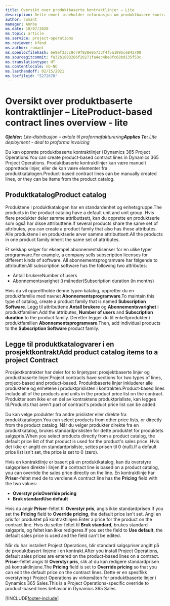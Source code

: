 ```yaml
---
title: Oversikt over produktbaserte kontraktlinjer – Lite
description: Dette emnet inneholder informasjon om produktbasere kontraktlinjer.
author: rumant
manager: Annbe
ms.date: 10/07/2020
ms.topic: article
ms.service: project-operations
ms.reviewer: kfend
ms.author: rumant
ms.openlocfilehash: 6e9ef33cc9c79f828e85733f4f5a199bce842700
ms.sourcegitcommit: fa32b1893286f20271fa4ec4be8fc68bd135f53c
ms.translationtype: HT
ms.contentlocale: nb-NO
ms.lasthandoff: 02/15/2021
ms.locfileid: "5272670"
---
```

# <a name="product-based-contract-lines-overview---lite"></a><span data-ttu-id="ca9c8-103">Oversikt over produktbaserte kontraktlinjer – Lite</span><span class="sxs-lookup"><span data-stu-id="ca9c8-103">Product-based contract lines overview - lite</span></span>

<span data-ttu-id="ca9c8-104">_**Gjelder:** Lite-distribusjon – avtale til proformafakturering_</span><span class="sxs-lookup"><span data-stu-id="ca9c8-104">_**Applies To:** Lite deployment - deal to proforma invoicing_</span></span>

<span data-ttu-id="ca9c8-105">Du kan opprette produktbaserte kontraktlinjer i Dynamics 365 Project Operations.</span><span class="sxs-lookup"><span data-stu-id="ca9c8-105">You can create product-based contract lines in Dynamics 365 Project Operations.</span></span> <span data-ttu-id="ca9c8-106">Produktbaserte kontraktlinjer kan være manuelt opprettede linjer, eller de kan være elementer fra produktkatalogen.</span><span class="sxs-lookup"><span data-stu-id="ca9c8-106">Product-based contract lines can be manually created lines, or they can be items from the product catalog.</span></span>

## <a name="product-catalog"></a><span data-ttu-id="ca9c8-107">Produktkatalog</span><span class="sxs-lookup"><span data-stu-id="ca9c8-107">Product catalog</span></span>

<span data-ttu-id="ca9c8-108">Produktene i produktkatalogen har en standardenhet og enhetsgruppe.</span><span class="sxs-lookup"><span data-stu-id="ca9c8-108">The products in the product catalog have a default unit and unit group.</span></span> <span data-ttu-id="ca9c8-109">Hvis flere produkter deler samme attributtsett, kan du opprette en produktserie som også har disse attributtene.</span><span class="sxs-lookup"><span data-stu-id="ca9c8-109">If several products share the same set of attributes, you can create a product family that also has those attributes.</span></span> <span data-ttu-id="ca9c8-110">Alle produktene i en produktserie arver samme attributtsett.</span><span class="sxs-lookup"><span data-stu-id="ca9c8-110">All the products in one product family inherit the same set of attributes.</span></span>

<span data-ttu-id="ca9c8-111">Et selskap selger for eksempel abonnementslisenser for en ulike typer programvare.</span><span class="sxs-lookup"><span data-stu-id="ca9c8-111">For example, a company sells subscription licenses for different kinds of software.</span></span> <span data-ttu-id="ca9c8-112">All abonnementsprogramvare har følgende to attributter:</span><span class="sxs-lookup"><span data-stu-id="ca9c8-112">All subscription software has the following two attributes:</span></span>

- <span data-ttu-id="ca9c8-113">Antall brukere</span><span class="sxs-lookup"><span data-stu-id="ca9c8-113">Number of users</span></span>
- <span data-ttu-id="ca9c8-114">Abonnementsvarighet (i måneder)</span><span class="sxs-lookup"><span data-stu-id="ca9c8-114">Subscription duration (in months)</span></span>

<span data-ttu-id="ca9c8-115">Hvis du vil opprettholde denne typen katalog, oppretter du en produktfamilie med navnet **Abonnementsprogramvare**.</span><span class="sxs-lookup"><span data-stu-id="ca9c8-115">To maintain this type of catalog, create a product family that is named **Subscription Software**.</span></span> <span data-ttu-id="ca9c8-116">Legg til attributtene **Antall brukere** og **Abonnementsvarighet** i produktfamilien.</span><span class="sxs-lookup"><span data-stu-id="ca9c8-116">Add the attributes, **Number of users** and **Subscription duration** to the product family.</span></span> <span data-ttu-id="ca9c8-117">Deretter legger du til enkeltprodukter i produktfamilien **Abonnementsprogramvare**.</span><span class="sxs-lookup"><span data-stu-id="ca9c8-117">Then, add individual products to the **Subscription Software** product family.</span></span>

## <a name="add-product-catalog-items-to-a-project-contract"></a><span data-ttu-id="ca9c8-118">Legge til produktkatalogvarer i en prosjektkontrakt</span><span class="sxs-lookup"><span data-stu-id="ca9c8-118">Add product catalog items to a project Contract</span></span>

<span data-ttu-id="ca9c8-119">Prosjektkontrakter har deler for to linjetyper: prosjektbaserte linjer og produktbaserte linjer.</span><span class="sxs-lookup"><span data-stu-id="ca9c8-119">Project contracts have sections for two types of lines, project-based and product-based.</span></span> <span data-ttu-id="ca9c8-120">Produktbaserte linjer inkluderer alle produktene og enhetene i produktprislisten i kontrakten.</span><span class="sxs-lookup"><span data-stu-id="ca9c8-120">Product-based lines include all of the products and units in the product price list on the contract.</span></span> <span data-ttu-id="ca9c8-121">Produkter som ikke er en del av kontraktens produktprisliste, kan legges til.</span><span class="sxs-lookup"><span data-stu-id="ca9c8-121">Products that aren't part of contract's product price list can be added.</span></span>

<span data-ttu-id="ca9c8-122">Du kan velge produkter fra andre prislister eller direkte fra produktkatalogen.</span><span class="sxs-lookup"><span data-stu-id="ca9c8-122">You can select products from other price lists, or directly from the product catalog.</span></span> <span data-ttu-id="ca9c8-123">Når du velger produkter direkte fra en produktkatalog, brukes standardprislisten for dette produktet for produktets salgspris.</span><span class="sxs-lookup"><span data-stu-id="ca9c8-123">When you select products directly from a product catalog, the default price list of that product is used for the product's sales price.</span></span> <span data-ttu-id="ca9c8-124">Hvis det ikke er angitt en standardprisliste, settes prisen til 0 (null).</span><span class="sxs-lookup"><span data-stu-id="ca9c8-124">If a default price list isn't set, the price is set to 0 (zero).</span></span>

<span data-ttu-id="ca9c8-125">Hvis en kontraktlinje er basert på en produktkatalog, kan du overstyre salgsprisen direkte i linjen.</span><span class="sxs-lookup"><span data-stu-id="ca9c8-125">If a contract line is based on a product catalog, you can override the sales price directly on the line.</span></span> <span data-ttu-id="ca9c8-126">En kontraktlinje har **Priser**-feltet med de to verdiene:</span><span class="sxs-lookup"><span data-stu-id="ca9c8-126">A contract line has the **Pricing** field with the two values:</span></span>

- <span data-ttu-id="ca9c8-127">**Overstyr pris**</span><span class="sxs-lookup"><span data-stu-id="ca9c8-127">**Override pricing**</span></span>
- <span data-ttu-id="ca9c8-128">**Bruk standard**</span><span class="sxs-lookup"><span data-stu-id="ca9c8-128">**Use default**</span></span>

<span data-ttu-id="ca9c8-129">Hvis du angir **Priser**-feltet til **Overstyr pris**, angis ikke standardprisen.</span><span class="sxs-lookup"><span data-stu-id="ca9c8-129">If you set the **Pricing** field to **Override pricing**, the default price isn't set.</span></span> <span data-ttu-id="ca9c8-130">Angi en pris for produktet på kontraktlinjen.</span><span class="sxs-lookup"><span data-stu-id="ca9c8-130">Enter a price for the product on the contract line.</span></span> <span data-ttu-id="ca9c8-131">Hvis du setter feltet til **Bruk standard**, brukes standard salgspris, og feltet kan ikke redigeres.</span><span class="sxs-lookup"><span data-stu-id="ca9c8-131">If you set the field to **Use default**, the default sales price is used and the field can't be edited.</span></span>

<span data-ttu-id="ca9c8-132">Når du har installert Project Operations, blir standard salgspriser angitt på de produktbasert linjene i en kontrakt.</span><span class="sxs-lookup"><span data-stu-id="ca9c8-132">After you install Project Operations, default sales prices are entered on the product-based lines on a contract.</span></span> <span data-ttu-id="ca9c8-133">**Priser**-feltet angis til **Overstyr pris**, slik at du kan redigere standardprisen på kontraktlinjene.</span><span class="sxs-lookup"><span data-stu-id="ca9c8-133">The **Pricing** field is set to **Override pricing** so that you can edit the default price on the contract lines.</span></span> <span data-ttu-id="ca9c8-134">Dette er en spesifikk overstyring i Project Operations av virkemåten for produktbaserte linjer i Dynamics 365 Sales.</span><span class="sxs-lookup"><span data-stu-id="ca9c8-134">This is a Project Operations-specific override to product-based lines behavior in Dynamics 365 Sales.</span></span>


[!INCLUDE[footer-include](../../includes/footer-banner.md)]